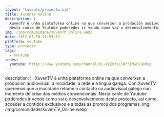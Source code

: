 ```yaml
---
layout: 'layouts/proxecto.njk'
title: XuvenTV Online
description: |-
  XuvenTV é unha plataforma online na que converxen a produción audiovisual, a mocidade, a rede e a lingua galega. Con XuvenTV queremos que a mocidade retome o contacto co audiovisual galego nun momento de crise dos medios convencionais.
  Nesta canle de Youtube poderedes ir vendo como vai o desenvolvemento deste proxecto, así como, acceder a contidos exclusivos e a todas as promos dos programas.
img: /img/comunidade/XuvenTV_Online.webp
date: 2017-03-20 11:53:19
platform: youtube
type: proxecto
tags:
  - youtube
redes:
  youtube: https://www.youtube.com/channel/UC-WLEmrCClWr3IMwP7Q0dvg
---
```

description: |-
  XuvenTV é unha plataforma online na que converxen a produción audiovisual, a mocidade, a rede e a lingua galega. Con XuvenTV queremos que a mocidade retome o contacto co audiovisual galego nun momento de crise dos medios convencionais.
  Nesta canle de Youtube poderedes ir vendo como vai o desenvolvemento deste proxecto, así como, acceder a contidos exclusivos e a todas as promos dos programas.
img: /img/comunidade/XuvenTV_Online.webp
